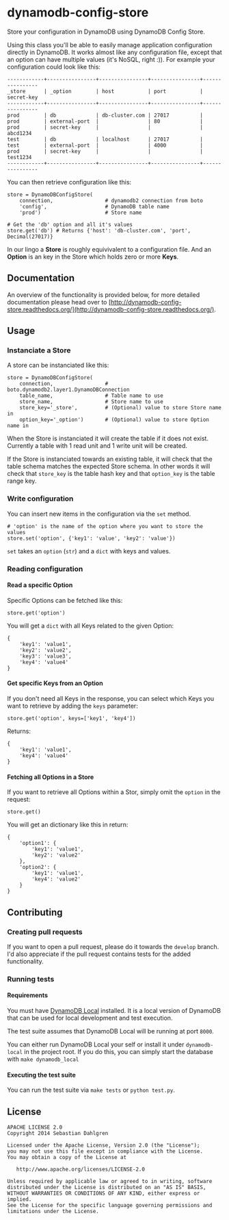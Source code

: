# dynamodb-config-store

Store your configuration in DynamoDB using DynamoDB Config Store.

Using this class you'll be able to easily manage application configuration directly in DynamoDB. It works almost like any configuration file, except that an option can have multiple values (it's NoSQL, right :)). For example your configuration could look like this:

    ------------+----------------+----------------+----------------+----------------
    _store      | _option        | host           | port           | secret-key
    ------------+----------------+----------------+----------------+----------------
    prod        | db             | db-cluster.com | 27017          |
    prod        | external-port  |                | 80             |
    prod        | secret-key     |                |                | abcd1234
    test        | db             | localhost      | 27017          |
    test        | external-port  |                | 4000           |
    prod        | secret-key     |                |                | test1234
    ------------+----------------+----------------+----------------+----------------

You can then retrieve configuration like this:

    store = DynamoDBConfigStore(
        connection,                 # dynamodb2 connection from boto
        'config',                   # DynamoDB table name
        'prod')                     # Store name

    # Get the 'db' option and all it's values
    store.get('db') # Returns {'host': 'db-cluster.com', 'port', Decimal(27017)}

In our lingo a **Store** is roughly equivivalent to a configuration file. And an **Option** is an key in the Store which holds zero or more **Keys**.

## Documentation

An overview of the functionality is provided below, for more detailed documentation please head over to [http://dynamodb-config-store.readthedocs.org/](http://dynamodb-config-store.readthedocs.org/).

## Usage

### Instanciate a Store

A store can be instanciated like this:

    store = DynamoDBConfigStore(
        connection,                 # boto.dynamodb2.layer1.DynamoDBConnection
        table_name,                 # Table name to use
        store_name,                 # Store name to use
        store_key='_store',         # (Optional) value to store Store name in
        option_key='_option')       # (Optional) value to store Option name in

When the Store is instanciated it will create the table if it does not exist. Currently a table with 1 read unit and 1 write unit will be created.

If the Store is instanciated towards an existing table, it will check that the table schema matches the expected Store schema. In other words it will check that `store_key` is the table hash key and that `option_key` is the table range key.

### Write configuration

You can insert new items in the configuration via the `set` method.

    # 'option' is the name of the option where you want to store the values
    store.set('option', {'key1': 'value', 'key2': 'value'})

`set` takes an `option` (`str`) and a `dict` with keys and values.

### Reading configuration

#### Read a specific Option

Specific Options can be fetched like this:

    store.get('option')

You will get a `dict` with all Keys related to the given Option:

    {
        'key1': 'value1',
        'key2': 'value2',
        'key3': 'value3',
        'key4': 'value4'
    }

#### Get specific Keys from an Option

If you don't need all Keys in the response, you can select which Keys you want to retrieve by adding the `keys` parameter:

    store.get('option', keys=['key1', 'key4'])

Returns:

    {
        'key1': 'value1',
        'key4': 'value4'
    }

#### Fetching all Options in a Store

If you want to retrieve all Options within a Stor, simply omit the `option` in the request:

    store.get()

You will get an dictionary like this in return:

    {
        'option1': {
            'key1': 'value1',
            'key2': 'value2'
        },
        'option2': {
            'key1': 'value1',
            'key4': 'value2'
        }
    }

## Contributing

### Creating pull requests

If you want to open a pull request, please do it towards the `develop` branch. I'd also appreciate if the pull request contains tests for the added functionality.

### Running tests

#### Requirements

You must have [DynamoDB Local](http://docs.aws.amazon.com/amazondynamodb/latest/developerguide/Tools.DynamoDBLocal.html) installed. It is a local version of DynamoDB that can be used for local development and test execution.

The test suite assumes that DynamoDB Local will be running at port `8000`.

You can either run DynamoDB Local your self or install it under `dynamodb-local` in the project root. If you do this, you can simply start the database with `make dynamodb_local`

#### Executing the test suite

You can run the test suite via `make tests` or `python test.py`.

## License

    APACHE LICENSE 2.0
    Copyright 2014 Sebastian Dahlgren

    Licensed under the Apache License, Version 2.0 (the "License");
    you may not use this file except in compliance with the License.
    You may obtain a copy of the License at

       http://www.apache.org/licenses/LICENSE-2.0

    Unless required by applicable law or agreed to in writing, software
    distributed under the License is distributed on an "AS IS" BASIS,
    WITHOUT WARRANTIES OR CONDITIONS OF ANY KIND, either express or implied.
    See the License for the specific language governing permissions and
    limitations under the License.
